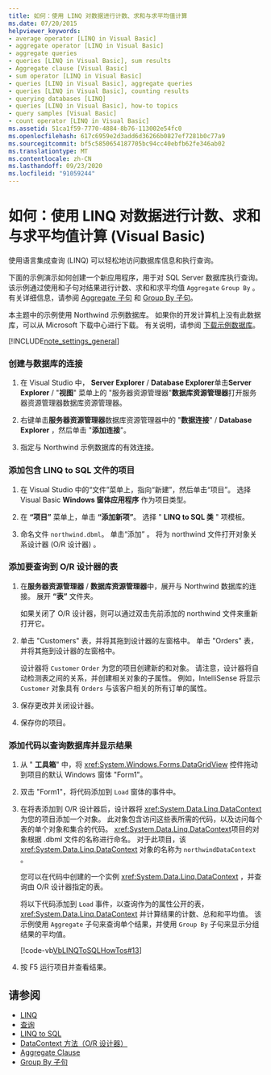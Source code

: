 ```yaml
---
title: 如何：使用 LINQ 对数据进行计数、求和与求平均值计算
ms.date: 07/20/2015
helpviewer_keywords:
- average operator [LINQ in Visual Basic]
- aggregate operator [LINQ in Visual Basic]
- aggregate queries
- queries [LINQ in Visual Basic], sum results
- Aggregate clause [Visual Basic]
- sum operator [LINQ in Visual Basic]
- queries [LINQ in Visual Basic], aggregate queries
- queries [LINQ in Visual Basic], counting results
- querying databases [LINQ]
- queries [LINQ in Visual Basic], how-to topics
- query samples [Visual Basic]
- count operator [LINQ in Visual Basic]
ms.assetid: 51ca1f59-7770-4884-8b76-113002e54fc0
ms.openlocfilehash: 617c6959e2d3add6d36266b0827ef7281b0c77a9
ms.sourcegitcommit: bf5c5850654187705bc94cc40ebfb62fe346ab02
ms.translationtype: MT
ms.contentlocale: zh-CN
ms.lasthandoff: 09/23/2020
ms.locfileid: "91059244"
---
```

# <a name="how-to-count-sum-or-average-data-by-using-linq-visual-basic"></a>如何：使用 LINQ 对数据进行计数、求和与求平均值计算 (Visual Basic)

使用语言集成查询 (LINQ) 可以轻松地访问数据库信息和执行查询。  
  
 下面的示例演示如何创建一个新应用程序，用于对 SQL Server 数据库执行查询。 该示例通过使用和子句对结果进行计数、求和和求平均值 `Aggregate` `Group By` 。 有关详细信息，请参阅 [Aggregate 子句](../../../language-reference/queries/aggregate-clause.md) 和 [Group By 子句](../../../language-reference/queries/group-by-clause.md)。  
  
 本主题中的示例使用 Northwind 示例数据库。 如果你的开发计算机上没有此数据库，可以从 Microsoft 下载中心进行下载。 有关说明，请参阅 [下载示例数据库](../../../../framework/data/adonet/sql/linq/downloading-sample-databases.md)。  
  
[!INCLUDE[note_settings_general](~/includes/note-settings-general-md.md)]  
  
### <a name="to-create-a-connection-to-a-database"></a>创建与数据库的连接  
  
1. 在 Visual Studio 中， **Server Explorer** / **Database Explorer**单击**Server Explorer** / "**视图**" 菜单上的 "服务器资源管理器"**数据库资源管理器**打开服务器资源管理器数据库资源管理器。  
  
2. 右键单击**服务器资源管理器**数据库资源管理器中的 "**数据连接**" / **Database Explorer** ，然后单击 "**添加连接**"。  
  
3. 指定与 Northwind 示例数据库的有效连接。  
  
### <a name="to-add-a-project-that-contains-a-linq-to-sql-file"></a>添加包含 LINQ to SQL 文件的项目  
  
1. 在 Visual Studio 中的“文件”菜单上，指向“新建”，然后单击“项目”。 选择 Visual Basic **Windows 窗体应用程序** 作为项目类型。  
  
2. 在 **“项目”** 菜单上，单击 **“添加新项”**。 选择 " **LINQ to SQL 类** " 项模板。  
  
3. 命名文件 `northwind.dbml`。 单击“添加”  。 将为 northwind 文件打开对象关系设计器 (O/R 设计器) 。  
  
### <a name="to-add-tables-to-query-to-the-or-designer"></a>添加要查询到 O/R 设计器的表  
  
1. 在**服务器资源管理器** / **数据库资源管理器**中，展开与 Northwind 数据库的连接。 展开 **“表”** 文件夹。  
  
     如果关闭了 O/R 设计器，则可以通过双击先前添加的 northwind 文件来重新打开它。  
  
2. 单击 "Customers" 表，并将其拖到设计器的左窗格中。 单击 "Orders" 表，并将其拖到设计器的左窗格中。  
  
     设计器将 `Customer` `Order` 为您的项目创建新的和对象。 请注意，设计器将自动检测表之间的关系，并创建相关对象的子属性。 例如，IntelliSense 将显示 `Customer` 对象具有 `Orders` 与该客户相关的所有订单的属性。  
  
3. 保存更改并关闭设计器。  
  
4. 保存你的项目。  
  
### <a name="to-add-code-to-query-the-database-and-display-the-results"></a>添加代码以查询数据库并显示结果  
  
1. 从 " **工具箱**" 中，将 <xref:System.Windows.Forms.DataGridView> 控件拖动到项目的默认 Windows 窗体 "Form1"。  
  
2. 双击 "Form1"，将代码添加到 `Load` 窗体的事件中。  
  
3. 在将表添加到 O/R 设计器后，设计器将 <xref:System.Data.Linq.DataContext> 为您的项目添加一个对象。 此对象包含访问这些表所需的代码，以及访问每个表的单个对象和集合的代码。 <xref:System.Data.Linq.DataContext>项目的对象根据 .dbml 文件的名称进行命名。 对于此项目，该 <xref:System.Data.Linq.DataContext> 对象的名称为 `northwindDataContext` 。  
  
     您可以在代码中创建的一个实例 <xref:System.Data.Linq.DataContext> ，并查询由 O/R 设计器指定的表。  
  
     将以下代码添加到 `Load` 事件，以查询作为的属性公开的表， <xref:System.Data.Linq.DataContext> 并计算结果的计数、总和和平均值。 该示例使用 `Aggregate` 子句来查询单个结果，并使用 `Group By` 子句来显示分组结果的平均值。  
  
     [!code-vb[VbLINQToSQLHowTos#13](~/samples/snippets/visualbasic/VS_Snippets_VBCSharp/VbLINQtoSQLHowTos/VB/Form6.vb#13)]  
  
4. 按 F5 运行项目并查看结果。  
  
## <a name="see-also"></a>请参阅

- [LINQ](index.md)
- [查询](../../../language-reference/queries/index.md)
- [LINQ to SQL](../../../../framework/data/adonet/sql/linq/index.md)
- [DataContext 方法（O/R 设计器）](/visualstudio/data-tools/datacontext-methods-o-r-designer)
- [Aggregate Clause](../../../language-reference/queries/aggregate-clause.md)
- [Group By 子句](../../../language-reference/queries/group-by-clause.md)
